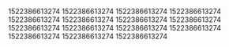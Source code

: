 1522386613274
1522386613274
1522386613274
1522386613274
1522386613274
1522386613274
1522386613274
1522386613274
1522386613274
1522386613274
1522386613274
1522386613274
1522386613274
1522386613274
1522386613274